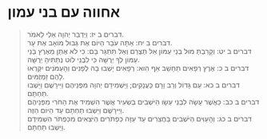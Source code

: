 # אחווה עם בני עמון

> דברים ב יז: וַיְדַבֵּר יְהוָה אֵלַי לֵאמֹר.  
> דברים ב יח: אַתָּה עֹבֵר הַיּוֹם אֶת גְּבוּל מוֹאָב אֶת עָר.  
> דברים ב יט: וְקָרַבְתָּ מוּל בְּנֵי עַמּוֹן אַל תְּצֻרֵם וְאַל תִּתְגָּר בָּם:  כִּי לֹא אֶתֵּן מֵאֶרֶץ בְּנֵי עַמּוֹן לְךָ יְרֻשָּׁה כִּי לִבְנֵי לוֹט נְתַתִּיהָ יְרֻשָּׁה.  
> דברים ב כ: אֶרֶץ רְפָאִים תֵּחָשֵׁב אַף הִוא:  רְפָאִים יָשְׁבוּ בָהּ לְפָנִים וְהָעַמֹּנִים יִקְרְאוּ לָהֶם זַמְזֻמִּים.  
> דברים ב כא: עַם גָּדוֹל וְרַב וָרָם כָּעֲנָקִים; וַיַּשְׁמִידֵם יְהוָה מִפְּנֵיהֶם וַיִּירָשֻׁם וַיֵּשְׁבוּ תַחְתָּם.  
> דברים ב כב: כַּאֲשֶׁר עָשָׂה לִבְנֵי עֵשָׂו הַיֹּשְׁבִים בְּשֵׂעִיר אֲשֶׁר הִשְׁמִיד אֶת הַחֹרִי מִפְּנֵיהֶם וַיִּירָשֻׁם וַיֵּשְׁבוּ תַחְתָּם עַד הַיּוֹם הַזֶּה.  
> דברים ב כג: וְהָעַוִּים הַיֹּשְׁבִים בַּחֲצֵרִים עַד עַזָּה כַּפְתֹּרִים הַיֹּצְאִים מִכַּפְתֹּר הִשְׁמִידֻם וַיֵּשְׁבוּ תַחְתָּם.  
 

